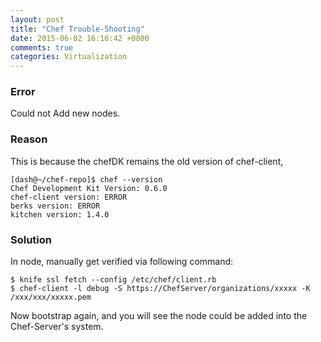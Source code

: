 ```yaml
---
layout: post
title: "Chef Trouble-Shooting"
date: 2015-06-02 16:16:42 +0800
comments: true
categories: Virtualization
---
```

### Error
Could not Add new nodes.     

### Reason
This is because the chefDK remains the old version of chef-client,     

```
[dash@~/chef-repo]$ chef --version
Chef Development Kit Version: 0.6.0
chef-client version: ERROR
berks version: ERROR
kitchen version: 1.4.0
```

### Solution
In node, manually get verified via following command:    

```
$ knife ssl fetch --config /etc/chef/client.rb
$ chef-client -l debug -S https://ChefServer/organizations/xxxxx -K /xxx/xxx/xxxxx.pem
```

Now bootstrap again, and you will see the node could be added into the Chef-Server's system.     
